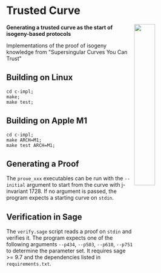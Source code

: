 # Trusted Curve

<img
 width="33%"
 align="right"
 src="https://user-images.githubusercontent.com/552961/152566766-66e227ff-e239-454e-9705-3e3d7f53b104.png"/>


**Generating a trusted curve as the start of isogeny-based protocols**

Implementations of the proof of isogeny knowledge from "Supersingular Curves You Can Trust"


## Building on Linux

```
cd c-impl;
make;
make test;
```

## Building on Apple M1

```
cd c-impl;
make ARCH=M1;
make test ARCH=M1;
```

## Generating a Proof

The `prove_xxx` executables can be run with the `--initial` argument to start from the curve with j-invariant 1728. If no argument is passed, the program expects a starting curve on `stdin`.

## Verification in Sage

The `verify.sage` script reads a proof on `stdin` and verifies it. The program expects one of the following arguments `--p434`, `--p503`, `--p610`, `--p751` to determine the parameter set. It requires sage >= 9.7 and the dependencies listed in `requirements.txt`.